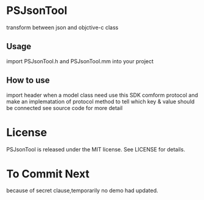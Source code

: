 # PSJsonTool
transform between json and objctive-c class

## Usage
import PSJsonTool.h and PSJsonTool.mm into your project 

## How to use
import header when a model class need use this SDK
comform protocol and make an implematation of protocol method to tell which key & value should be connected
see source code for more detail

# License
PSJsonTool is released under the MIT license. See LICENSE for details.

# To Commit Next
because of secret clause,temporarily no demo had updated.
